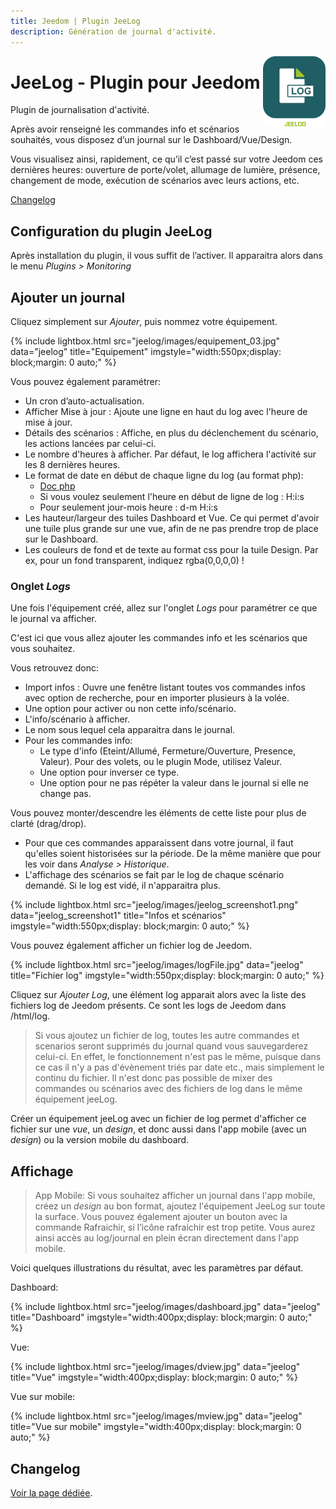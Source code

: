 ```yaml
---
title: Jeedom | Plugin JeeLog
description: Génération de journal d'activité.
---
```


<img align="right" src="../images/jeelog_icon.png" width="100">

# JeeLog - Plugin pour Jeedom

Plugin de journalisation d'activité.

Après avoir renseigné les commandes info et scénarios souhaités, vous disposez d’un journal sur le Dashboard/Vue/Design.

Vous visualisez ainsi, rapidement, ce qu’il c’est passé sur votre Jeedom ces dernières heures: ouverture de porte/volet, allumage de lumière, présence, changement de mode, exécution de scénarios avec leurs actions, etc.

[Changelog](changelog.md)<br />

## Configuration du plugin JeeLog

Après installation du plugin, il vous suffit de l’activer.
Il apparaitra alors dans le menu *Plugins > Monitoring*

## Ajouter un journal
Cliquez simplement sur *Ajouter*, puis nommez votre équipement.

{% include lightbox.html src="jeelog/images/equipement_03.jpg" data="jeelog" title="Equipement" imgstyle="width:550px;display: block;margin: 0 auto;" %}

Vous pouvez également paramétrer:
- Un cron d’auto-actualisation.
- Afficher Mise à jour : Ajoute une ligne en haut du log avec l'heure de mise à jour.
- Détails des scénarios : Affiche, en plus du déclenchement du scénario, les actions lancées par celui-ci.
- Le nombre d'heures à afficher. Par défaut, le log affichera l'activité sur les 8 dernières heures.
- Le format de date en début de chaque ligne du log (au format php):
    - [Doc php](http://php.net/manual/fr/function.date.php)
    - Si vous voulez seulement l'heure en début de ligne de log : H:i:s
    - Pour seulement jour-mois heure : d-m H:i:s
- Les hauteur/largeur des tuiles Dashboard et Vue. Ce qui permet d'avoir une tuile plus grande sur une vue, afin de ne pas prendre trop de place sur le Dashboard.
- Les couleurs de fond et de texte au format css pour la tuile Design. Par ex, pour un fond transparent, indiquez rgba(0,0,0,0) !

### Onglet *Logs*

Une fois l'équipement créé, allez sur l'onglet *Logs* pour paramétrer ce que le journal va afficher.

C'est ici que vous allez ajouter les commandes info et les scénarios que vous souhaitez.

Vous retrouvez donc:
- Import infos : Ouvre une fenêtre listant toutes vos commandes infos avec option de recherche, pour en importer plusieurs à la volée.
- Une option pour activer ou non cette info/scénario.
- L'info/scénario à afficher.
- Le nom sous lequel cela apparaitra dans le journal.
- Pour les commandes info:
  - Le type d'info (Eteint/Allumé, Fermeture/Ouverture, Presence, Valeur). Pour des volets, ou le plugin Mode, utilisez Valeur.
  - Une option pour inverser ce type.
  - Une option pour ne pas répéter la valeur dans le journal si elle ne change pas.

Vous pouvez monter/descendre les éléments de cette liste pour plus de clarté (drag/drop).

- Pour que ces commandes apparaissent dans votre journal, il faut qu'elles soient historisées sur la période. De la même manière que pour les voir dans *Analyse > Historique*.
- L'affichage des scénarios se fait par le log de chaque scénario demandé. Si le log est vidé, il n'apparaitra plus.

{% include lightbox.html src="jeelog/images/jeelog_screenshot1.png" data="jeelog_screenshot1" title="Infos et scénarios" imgstyle="width:550px;display: block;margin: 0 auto;" %}

Vous pouvez également afficher un fichier log de Jeedom.

{% include lightbox.html src="jeelog/images/logFile.jpg" data="jeelog" title="Fichier log" imgstyle="width:550px;display: block;margin: 0 auto;" %}

Cliquez sur *Ajouter Log*, une élément log apparait alors avec la liste des fichiers log de Jeedom présents. Ce sont les logs de Jeedom dans /html/log.

>Si vous ajoutez un fichier de log, toutes les autre commandes et scenarios seront supprimés du journal quand vous sauvegarderez celui-ci. En effet, le fonctionnement n'est pas le même, puisque dans ce cas il n'y a pas d'évènement triés par date etc., mais simplement le continu du fichier. Il n'est donc pas possible de mixer des commandes ou scénarios avec des fichiers de log dans le même équipement jeeLog.

Créer un équipement jeeLog avec un fichier de log permet d'afficher ce fichier sur une *vue*, un *design*, et donc aussi dans l'app mobile (avec un *design*) ou la version mobile du dashboard.

## Affichage

>App Mobile: Si vous souhaitez afficher un journal dans l'app mobile, créez un *design* au bon format, ajoutez l'équipement JeeLog sur toute la surface. Vous pouvez également ajouter un bouton avec la commande Rafraichir, si l’icône rafraichir est trop petite. Vous aurez ainsi accès au log/journal en plein écran directement dans l'app mobile.

Voici quelques illustrations du résultat, avec les paramètres par défaut.

Dashboard:

{% include lightbox.html src="jeelog/images/dashboard.jpg" data="jeelog" title="Dashboard" imgstyle="width:400px;display: block;margin: 0 auto;" %}

Vue:

{% include lightbox.html src="jeelog/images/dview.jpg" data="jeelog" title="Vue" imgstyle="width:400px;display: block;margin: 0 auto;" %}

Vue sur mobile:

{% include lightbox.html src="jeelog/images/mview.jpg" data="jeelog" title="Vue sur mobile" imgstyle="width:400px;display: block;margin: 0 auto;" %}


## Changelog

[Voir la page dédiée](changelog.md).

